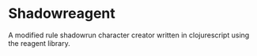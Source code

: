 Shadowreagent
=============

A modified rule shadowrun character creator written in clojurescript
using the reagent library.
